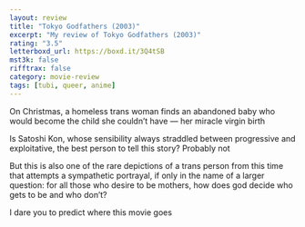 ```yaml
---
layout: review
title: "Tokyo Godfathers (2003)"
excerpt: "My review of Tokyo Godfathers (2003)"
rating: "3.5"
letterboxd_url: https://boxd.it/3Q4tSB
mst3k: false
rifftrax: false
category: movie-review
tags: [tubi, queer, anime]
---
```


On Christmas, a homeless trans woman finds an abandoned baby who would become the child she couldn’t have — her miracle virgin birth

Is Satoshi Kon, whose sensibility always straddled between progressive and exploitative, the best person to tell this story? Probably not

But this is also one of the rare depictions of a trans person from this time that attempts a sympathetic portrayal, if only in the name of a larger question: for all those who desire to be mothers, how does god decide who gets to be and who don’t?

I dare you to predict where this movie goes
